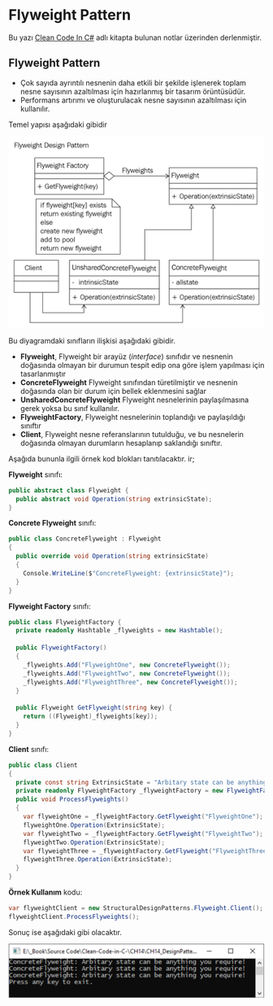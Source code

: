 # Flyweight Pattern

Bu yazı [Clean Code In C#](https://www.packtpub.com/product/clean-code-in-c/9781838982973) adlı kitapta bulunan notlar üzerinden derlenmiştir.

## Flyweight Pattern

- Çok sayıda ayrıntılı nesnenin daha etkili bir şekilde işlenerek toplam nesne sayısının azaltılması için hazırlanmış bir tasarım örüntüsüdür.
- Performans artırımı ve oluşturulacak nesne sayısının azaltılması için kullanılır.

Temel yapısı aşağıdaki gibidir

![](./assets/screenshots/1.png)

Bu diyagramdaki sınıfların ilişkisi aşağıdaki gibidir.

- **Flyweight**, Flyweight bir arayüz (*interface*) sınıfıdır ve nesnenin doğasında olmayan bir durumun tespit edip ona göre işlem yapılması için tasarlanmıştır
- **ConcreteFlyweight** Flyweight sınıfından türetilmiştir ve nesnenin doğasında olan bir durum için bellek eklenmesini sağlar
- **UnsharedConcreteFlyweight** Flyweight nesnelerinin paylaşılmasına gerek yoksa bu sınıf kullanılır.
- **FlyweightFactory**, Flyweight nesnelerinin toplandığı ve paylaşıldığı sınıftır
- **Client**, Flyweight nesne referanslarının tutulduğu, ve bu nesnelerin doğasında olmayan durumların hesaplanıp saklandığı sınıftır.

Aşağıda bununla ilgili örnek kod blokları tanıtılacaktır.
ir;

**Flyweight** sınıfı:
```csharp
public abstract class Flyweight {
  public abstract void Operation(string extrinsicState);
}
```

**Concrete Flyweight** sınıfı:
```csharp
public class ConcreteFlyweight : Flyweight
{
  public override void Operation(string extrinsicState)
  {
    Console.WriteLine($"ConcreteFlyweight: {extrinsicState}");
  }
}
```

**Flyweight Factory** sınıfı:
```csharp
public class FlyweightFactory {
  private readonly Hashtable _flyweights = new Hashtable();

  public FlyweightFactory()
  {
    _flyweights.Add("FlyweightOne", new ConcreteFlyweight());
    _flyweights.Add("FlyweightTwo", new ConcreteFlyweight());
    _flyweights.Add("FlyweightThree", new ConcreteFlyweight());
  }

  public Flyweight GetFlyweight(string key) {
    return ((Flyweight)_flyweights[key]);
  }
}
```

**Client** sınıfı:
```csharp
public class Client
{
  private const string ExtrinsicState = "Arbitary state can be anything you require!";
  private readonly FlyweightFactory _flyweightFactory = new FlyweightFactory();
  public void ProcessFlyweights()
  {
    var flyweightOne = _flyweightFactory.GetFlyweight("FlyweightOne");
    flyweightOne.Operation(ExtrinsicState);
    var flyweightTwo = _flyweightFactory.GetFlyweight("FlyweightTwo");
    flyweightTwo.Operation(ExtrinsicState);
    var flyweightThree = _flyweightFactory.GetFlyweight("FlyweightThree");
    flyweightThree.Operation(ExtrinsicState);
  }
}
```

**Örnek Kullanım** kodu:
```csharp
var flyweightClient = new StructuralDesignPatterns.Flyweight.Client();
flyweightClient.ProcessFlyweights();
```

Sonuç ise aşağıdaki gibi olacaktır.

![](./assets/screenshots/2.png)